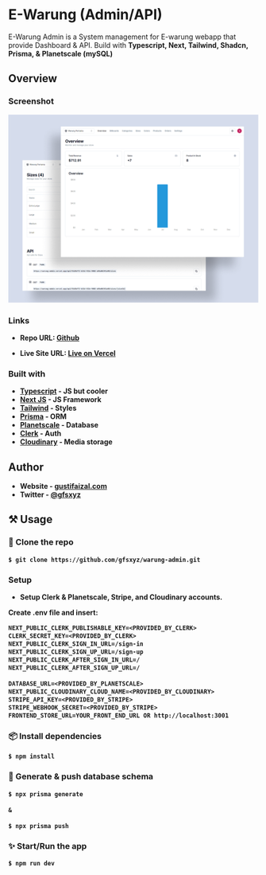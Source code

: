 # E-Warung (Admin/API)

E-Warung Admin is a System management for E-warung webapp that provide Dashboard & API. Build with <b>Typescript, Next, Tailwind, Shadcn, Prisma, & Planetscale (mySQL)<b>

## Overview

### Screenshot

![Homepage](./shot.png)

### Links

- Repo URL: [Github](https://github.com/gfsxyz/warung-admin)

- Live Site URL: [Live on Vercel](https://warung-admin.vercel.app/)

### Built with

- [Typescript](https://www.typescriptlang.org/) - JS but cooler
- [Next JS](https://nextjs.org/) - JS Framework
- [Tailwind](https://tailwindcss.com/) - Styles
- [Prisma](https://www.prisma.io/) - ORM
- [Planetscale](https://planetscale.com/) - Database
- [Clerk](https://clerk.com/) - Auth
- [Cloudinary](https://cloudinary.com/) - Media storage

## Author

- Website - [gustifaizal.com](https://gustifaizal.com/)
- Twitter - [@gfsxyz](https://twitter.com/gfsxyz)

## ⚒ Usage

### 👥 Clone the repo

```shell
$ git clone https://github.com/gfsxyz/warung-admin.git
```

### Setup

- Setup Clerk & Planetscale, Stripe, and Cloudinary accounts.

Create .env file and insert:

```
NEXT_PUBLIC_CLERK_PUBLISHABLE_KEY=<PROVIDED_BY_CLERK>
CLERK_SECRET_KEY=<PROVIDED_BY_CLERK>
NEXT_PUBLIC_CLERK_SIGN_IN_URL=/sign-in
NEXT_PUBLIC_CLERK_SIGN_UP_URL=/sign-up
NEXT_PUBLIC_CLERK_AFTER_SIGN_IN_URL=/
NEXT_PUBLIC_CLERK_AFTER_SIGN_UP_URL=/

DATABASE_URL=<PROVIDED_BY_PLANETSCALE>
NEXT_PUBLIC_CLOUDINARY_CLOUD_NAME=<PROVIDED_BY_CLOUDINARY>
STRIPE_API_KEY=<PROVIDED_BY_STRIPE>
STRIPE_WEBHOOK_SECRET=<PROVIDED_BY_STRIPE>
FRONTEND_STORE_URL=YOUR_FRONT_END_URL OR http://localhost:3001
```

### 📦 Install dependencies

```shell
$ npm install
```

### 🚀 Generate & push database schema

```shell
$ npx prisma generate

&

$ npx prisma push
```

### ✨ Start/Run the app

```shell
$ npm run dev
```
